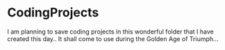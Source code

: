 # CodingProjects
I am planning to save coding projects in this wonderful folder that I have created this day.. It shall come to use during the Golden Age of Triumph...
